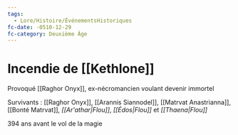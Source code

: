 ```yaml
---
tags:
  - Lore/Histoire/ÉvénementsHistoriques
fc-date: -0510-12-29
fc-category: Deuxième Âge
---
```

# Incendie de [[Kethlone]]

Provoqué [[Raghor Onyx]], ex-nécromancien voulant devenir immortel

Survivants : [[Raghor Onyx]], [[Arannis Siannodel]], [[Matrvat Anastrianna]], [[Bonté Matrvat]], *[[Ar'athar|Flou]]*, *[[Édos|Flou]]* et *[[Thaena|Flou]]*

394 ans avant le vol de la magie